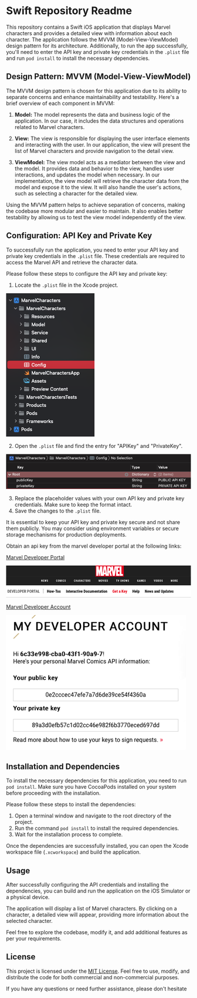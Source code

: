 # Swift Repository Readme

This repository contains a Swift iOS application that displays Marvel characters and provides a detailed view with information about each character. The application follows the MVVM (Model-View-ViewModel) design pattern for its architecture. Additionally, to run the app successfully, you'll need to enter the API key and private key credentials in the `.plist` file and run `pod install` to install the necessary dependencies.


## Design Pattern: MVVM (Model-View-ViewModel)

The MVVM design pattern is chosen for this application due to its ability to separate concerns and enhance maintainability and testability. Here's a brief overview of each component in MVVM:

1. **Model:** The model represents the data and business logic of the application. In our case, it includes the data structures and operations related to Marvel characters.

2. **View:** The view is responsible for displaying the user interface elements and interacting with the user. In our application, the view will present the list of Marvel characters and provide navigation to the detail view.

3. **ViewModel:** The view model acts as a mediator between the view and the model. It provides data and behavior to the view, handles user interactions, and updates the model when necessary. In our implementation, the view model will retrieve the character data from the model and expose it to the view. It will also handle the user's actions, such as selecting a character for the detailed view.

Using the MVVM pattern helps to achieve separation of concerns, making the codebase more modular and easier to maintain. It also enables better testability by allowing us to test the view model independently of the view.

## Configuration: API Key and Private Key

To successfully run the application, you need to enter your API key and private key credentials in the `.plist` file. These credentials are required to access the Marvel API and retrieve the character data.

Please follow these steps to configure the API key and private key:

1. Locate the `.plist` file in the Xcode project.

![Image alt text](./img/config_file_path.png)


2. Open the `.plist` file and find the entry for "APIKey" and "PrivateKey".

![Image alt text](./img/config_file.png)

3. Replace the placeholder values with your own API key and private key credentials. Make sure to keep the format intact.
4. Save the changes to the `.plist` file.

It is essential to keep your API key and private key secure and not share them publicly. You may consider using environment variables or secure storage mechanisms for production deployments.


Obtain an api key from the marvel developer portal at the following links:


[Marvel Developer Portal](https://developer.marvel.com)


![Image alt text](./img/developer_portal.png)


[Marvel Developer Account](https://developer.marvel.com/account)


![Image alt text](./img/developer_portal_get_api.png)


## Installation and Dependencies

To install the necessary dependencies for this application, you need to run `pod install`. Make sure you have CocoaPods installed on your system before proceeding with the installation.

Please follow these steps to install the dependencies:

1. Open a terminal window and navigate to the root directory of the project.
2. Run the command `pod install` to install the required dependencies.
3. Wait for the installation process to complete.

Once the dependencies are successfully installed, you can open the Xcode workspace file (`.xcworkspace`) and build the application.

## Usage

After successfully configuring the API credentials and installing the dependencies, you can build and run the application on the iOS Simulator or a physical device.

The application will display a list of Marvel characters. By clicking on a character, a detailed view will appear, providing more information about the selected character.

Feel free to explore the codebase, modify it, and add additional features as per your requirements.

## License

This project is licensed under the [MIT License](LICENSE). Feel free to use, modify, and distribute the code for both commercial and non-commercial purposes.

If you have any questions or need further assistance, please don't hesitate